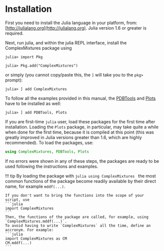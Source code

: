 # Installation

First you need to install the Julia language in your platform, from: 
[http://julialang.org](http://julialang.org). Julia version 1.6 or greater is required.

Next, run julia, and within the julia REPL interface, install the ComplexMixtures package using
```julia-repl
julia> import Pkg

julia> Pkg.add("ComplexMixtures")
```
or simply (you cannot copy/paste this, the `]` will take you to the `pkg>` prompt):
```julia-repl
julia> ] add ComplexMixtures
```

To follow all the examples provided in this manual, the 
[PDBTools](http://m3g.iqm.unicamp.br/PDBTools) 
and [Plots](http://docs.juliaplots.org/latest/) have to be installed as well:
```julia-repl
julia> ] add PDBTools, Plots
```

If you are first-time `julia` user, load these packages for the first
time after installation. Loading the `Plots` package, in particular, may
take quite a while when done for the first time, because it is compiled
at this point (this was greatly improved in Julia versions greater than 1.6, which
are highly recommended). To load the packages, use:

```julia
using ComplexMixtures, PDBTools, Plots
```

If no errors were shown in any of these steps, the packages are ready to
be used following the instructions and examples.

!!! tip
    By loading the package with 
    ```julia
    using ComplexMixtures
    ```
    the most common functions of the package become readily available by their direct name, 
    for example `mddf(...)`.

    If you don't want to bring the functions into the scope of your script, use
    ```julia
    import ComplexMixtures
    ```
    Then, the functions of the package are called, for example, using `ComplexMixtures.mddf(...)`.
    To avoid having to write `ComplexMixtures` all the time, define an accronym. For example:
    ```julia
    import ComplexMixtures as CM
    CM.mddf(...)
    ```

